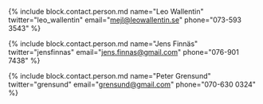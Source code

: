 {% include block.contact.person.md name="Leo Wallentin" twitter="leo_wallentin" email="mejl@leowallentin.se" phone="073-593 3543" %}

{% include block.contact.person.md name="Jens Finnäs" twitter="jensfinnas" email="jens.finnas@gmail.com" phone="076-901 7438" %}

{% include block.contact.person.md name="Peter Grensund" twitter="grensund" email="grensund@gmail.com" phone="070-630 0324" %}
